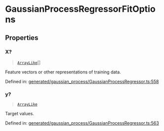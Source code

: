 # GaussianProcessRegressorFitOptions

## Properties

### X?

> [`ArrayLike`](../types/ArrayLike.md)[]

Feature vectors or other representations of training data.

Defined in:  [generated/gaussian\_process/GaussianProcessRegressor.ts:558](https://github.com/transitive-bullshit/scikit-learn-ts/blob/122b3c0/packages/sklearn/src/generated/gaussian_process/GaussianProcessRegressor.ts#L558)

### y?

> [`ArrayLike`](../types/ArrayLike.md)

Target values.

Defined in:  [generated/gaussian\_process/GaussianProcessRegressor.ts:563](https://github.com/transitive-bullshit/scikit-learn-ts/blob/122b3c0/packages/sklearn/src/generated/gaussian_process/GaussianProcessRegressor.ts#L563)
